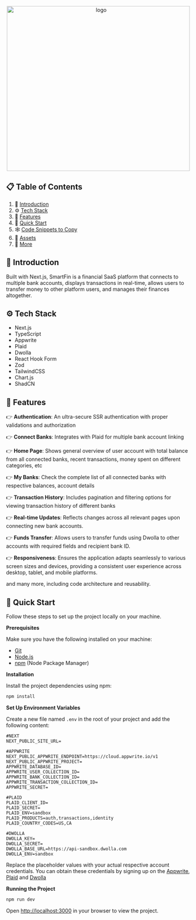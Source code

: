 <div align="center">
  <img src="https://github.com/user-attachments/assets/39fdff32-1349-4b4e-adfd-2a4a5e0b94aa" alt="logo" width="500" height="450">
</div>


## 📋 <a name="table">Table of Contents</a>

1. 🤖 [Introduction](#introduction)
2. ⚙️ [Tech Stack](#tech-stack)
3. 🔋 [Features](#features)
4. 🤸 [Quick Start](#quick-start)
5. 🕸️ [Code Snippets to Copy](#snippets)
6. 🔗 [Assets](#links)
7. 🚀 [More](#more)



## <a name="introduction">🤖 Introduction</a>

Built with Next.js, SmartFin is a financial SaaS platform that connects to multiple bank accounts, displays transactions in real-time, allows users to transfer money to other platform users, and manages their finances altogether.


## <a name="tech-stack">⚙️ Tech Stack</a>

- Next.js
- TypeScript
- Appwrite
- Plaid
- Dwolla
- React Hook Form
- Zod
- TailwindCSS
- Chart.js
- ShadCN

## <a name="features">🔋 Features</a>

👉 **Authentication**: An ultra-secure SSR authentication with proper validations and authorization

👉 **Connect Banks**: Integrates with Plaid for multiple bank account linking

👉 **Home Page**: Shows general overview of user account with total balance from all connected banks, recent transactions, money spent on different categories, etc

👉 **My Banks**: Check the complete list of all connected banks with respective balances, account details

👉 **Transaction History**: Includes pagination and filtering options for viewing transaction history of different banks

👉 **Real-time Updates**: Reflects changes across all relevant pages upon connecting new bank accounts.

👉 **Funds Transfer**: Allows users to transfer funds using Dwolla to other accounts with required fields and recipient bank ID.

👉 **Responsiveness**: Ensures the application adapts seamlessly to various screen sizes and devices, providing a consistent user experience across desktop, tablet, and mobile platforms.

and many more, including code architecture and reusability.

## <a name="quick-start">🤸 Quick Start</a>

Follow these steps to set up the project locally on your machine.

**Prerequisites**

Make sure you have the following installed on your machine:

- [Git](https://git-scm.com/)
- [Node.js](https://nodejs.org/en)
- [npm](https://www.npmjs.com/) (Node Package Manager)


**Installation**

Install the project dependencies using npm:

```bash
npm install
```

**Set Up Environment Variables**

Create a new file named `.env` in the root of your project and add the following content:

```env
#NEXT
NEXT_PUBLIC_SITE_URL=

#APPWRITE
NEXT_PUBLIC_APPWRITE_ENDPOINT=https://cloud.appwrite.io/v1
NEXT_PUBLIC_APPWRITE_PROJECT=
APPWRITE_DATABASE_ID=
APPWRITE_USER_COLLECTION_ID=
APPWRITE_BANK_COLLECTION_ID=
APPWRITE_TRANSACTION_COLLECTION_ID=
APPWRITE_SECRET=

#PLAID
PLAID_CLIENT_ID=
PLAID_SECRET=
PLAID_ENV=sandbox
PLAID_PRODUCTS=auth,transactions,identity
PLAID_COUNTRY_CODES=US,CA

#DWOLLA
DWOLLA_KEY=
DWOLLA_SECRET=
DWOLLA_BASE_URL=https://api-sandbox.dwolla.com
DWOLLA_ENV=sandbox

```

Replace the placeholder values with your actual respective account credentials. You can obtain these credentials by signing up on the [Appwrite](https://appwrite.io/?utm_source=youtube&utm_content=reactnative&ref=JSmastery), [Plaid](https://plaid.com/) and [Dwolla](https://www.dwolla.com/)

**Running the Project**

```bash
npm run dev
```

Open [http://localhost:3000](http://localhost:3000) in your browser to view the project.


